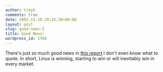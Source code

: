 ```yaml
---
author: troyh
comments: true
date: 2002-11-10 20:24:30+00:00
layout: post
slug: good-news-2
title: Good News!
wordpress_id: 1766
---
```


There's just so much good news in [this report](http://www.kegel.com/linux/edu/case.html) I don't even know what to quote. In short, Linux is winning, starting to win or will inevitably win in every market.
